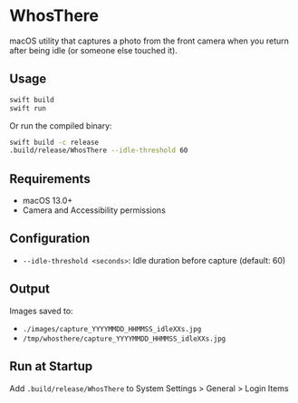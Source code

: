 # WhosThere

macOS utility that captures a photo from the front camera when you return after being idle (or someone else touched it).

## Usage

```bash
swift build
swift run
```

Or run the compiled binary:

```bash
swift build -c release
.build/release/WhosThere --idle-threshold 60
```

## Requirements

- macOS 13.0+
- Camera and Accessibility permissions

## Configuration

- `--idle-threshold <seconds>`: Idle duration before capture (default: 60)

## Output

Images saved to:
- `./images/capture_YYYYMMDD_HHMMSS_idleXXs.jpg`
- `/tmp/whosthere/capture_YYYYMMDD_HHMMSS_idleXXs.jpg`

## Run at Startup

Add `.build/release/WhosThere` to System Settings > General > Login Items
